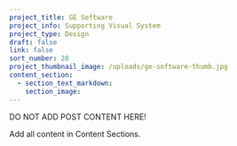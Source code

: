 ```yaml
---
project_title: GE Software
project_info: Supporting Visual System
project_type: Design
draft: false
link: false
sort_number: 28
project_thumbnail_image: /uploads/ge-software-thumb.jpg
content_section:
  - section_text_markdown:
    section_image:
---
```

DO NOT ADD POST CONTENT HERE!

Add all content in Content Sections.